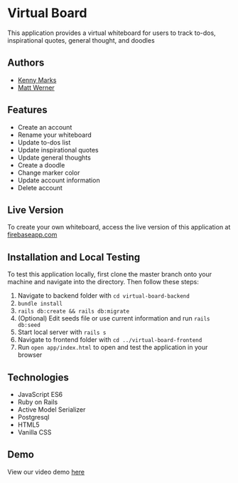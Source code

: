 # Virtual Board

This application provides a virtual whiteboard for users to track to-dos, inspirational quotes, general thought, and doodles

## Authors

- [Kenny Marks](https://github.com/kmarks2013)
- [Matt Werner](https://github.com/mrwerner392)

## Features

- Create an account
- Rename your whiteboard
- Update to-dos list
- Update inspirational quotes
- Update general thoughts
- Create a doodle
- Change marker color
- Update account information
- Delete account

## Live Version

To create your own whiteboard, access the live version of this application at [firebaseapp.com](https://virtual-board-fa036.firebaseapp.com/)

## Installation and Local Testing

To test this application locally, first clone the master branch onto your machine and navigate into the directory. Then follow these steps:

1. Navigate to backend folder with `cd virtual-board-backend`
2. `bundle install`
3. `rails db:create && rails db:migrate`
4. (Optional) Edit seeds file or use current information and run `rails db:seed`
5. Start local server with `rails s`
6. Navigate to frontend folder with `cd ../virtual-board-frontend`
7. Run `open app/index.html` to open and test the application in your browser

## Technologies

- JavaScript ES6
- Ruby on Rails
- Active Model Serializer
- Postgresql
- HTML5
- Vanilla CSS

## Demo

View our video demo [here](https://youtu.be/WmptC7f5CX4)
